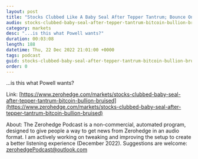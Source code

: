 ```yaml
---
layout: post
title: "Stocks Clubbed Like A Baby Seal After Tepper Tantrum; Bounce On Big Bill"
audio: stocks-clubbed-baby-seal-after-tepper-tantrum-bitcoin-bullion-bruised-0
category: markets
desc: "...is this what Powell wants?"
duration: 00:03:08
length: 188
datetime: Thu, 22 Dec 2022 21:01:00 +0000
tags: podcast
guid: stocks-clubbed-baby-seal-after-tepper-tantrum-bitcoin-bullion-bruised-0
order: 0
---
```

...is this what Powell wants?

Link: [https://www.zerohedge.com/markets/stocks-clubbed-baby-seal-after-tepper-tantrum-bitcoin-bullion-bruised](https://www.zerohedge.com/markets/stocks-clubbed-baby-seal-after-tepper-tantrum-bitcoin-bullion-bruised)

About: The Zerohedge Podcast is a non-commercial, automated program, designed to give people a way to get news from Zerohedge in an audio format.  I am actively working on tweaking and improving the setup to create a better listening experience (December 2022).  Suggestions are welcome: [zerohedgePodcast@outlook.com](mailto:zerohedgePodcast@outlook.com)